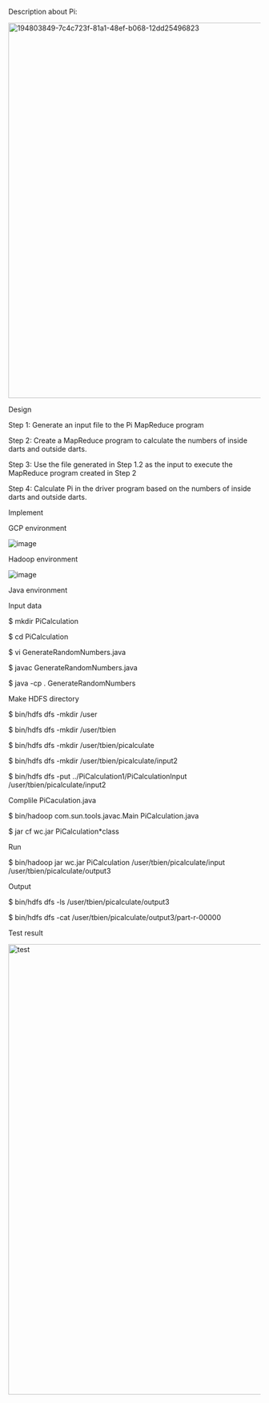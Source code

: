 Description about Pi:




<img width="750" alt="194803849-7c4c723f-81a1-48ef-b068-12dd25496823" src="https://user-images.githubusercontent.com/68774929/195969471-d959b5c7-c0a5-452a-ba08-880e69a10b24.png">



Design





Step 1: Generate an input file to the Pi MapReduce program

Step 2: Create a MapReduce program to calculate the numbers of inside darts and outside darts.

Step 3: Use the file generated in Step 1.2 as the input to execute the MapReduce program created in Step 2

Step 4: Calculate Pi in the driver program based on the numbers of inside darts and outside darts.






Implement





GCP environment





![image](https://user-images.githubusercontent.com/68774929/195970095-b7ac4eef-a83c-4aff-9c13-e44f3ab97163.png)






Hadoop environment





![image](https://user-images.githubusercontent.com/68774929/195969525-c5193d0a-57bc-4deb-ab6f-5f8b83b4502f.png)



Java environment



Input data



  $ mkdir PiCalculation
  
  $ cd PiCalculation
  
  $ vi GenerateRandomNumbers.java
  
  $ javac GenerateRandomNumbers.java
  
  $ java -cp . GenerateRandomNumbers
  
  
  
Make HDFS directory



  $ bin/hdfs dfs -mkdir /user
  
  $ bin/hdfs dfs -mkdir /user/tbien
  
  $ bin/hdfs dfs -mkdir /user/tbien/picalculate
  
  $ bin/hdfs dfs -mkdir /user/tbien/picalculate/input2
  
  $ bin/hdfs dfs -put ../PiCalculation1/PiCalculationInput /user/tbien/picalculate/input2
  
  

Complile PiCaculation.java


  
  $ bin/hadoop com.sun.tools.javac.Main PiCalculation.java
  
  $ jar cf wc.jar PiCalculation*class  
  
  
 Run
 
 
  
  $ bin/hadoop jar wc.jar PiCalculation /user/tbien/picalculate/input /user/tbien/picalculate/output3
  
  
  
Output


  
  $ bin/hdfs dfs -ls /user/tbien/picalculate/output3
  
  $ bin/hdfs dfs -cat /user/tbien/picalculate/output3/part-r-00000 
  
  
  

Test result




<img width="900" alt="test" src="https://user-images.githubusercontent.com/68774929/196011751-eb0be8bb-f97c-4294-b168-44dc42cb3111.png">


